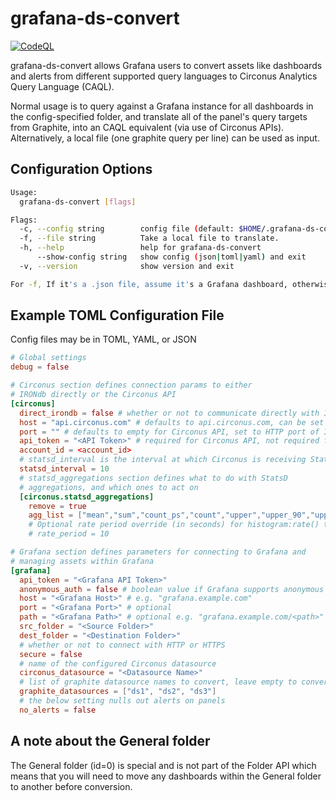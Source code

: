 # grafana-ds-convert

[![CodeQL](https://github.com/circonus/grafana-ds-convert/actions/workflows/codeql-analysis.yml/badge.svg)](https://github.com/circonus/grafana-ds-convert/actions/workflows/codeql-analysis.yml)

grafana-ds-convert allows Grafana users to convert assets like dashboards and alerts from different supported query languages to Circonus Analytics Query Language (CAQL).

Normal usage is to query against a Grafana instance for all dashboards in the config-specified folder, and translate all of the panel's query targets from Graphite, into an CAQL equivalent (via use of Circonus APIs).  Alternatively, a local file (one graphite query per line) can be used as input.

## Configuration Options

```sh
Usage:
  grafana-ds-convert [flags]

Flags:
  -c, --config string        config file (default: $HOME/.grafana-ds-convert.yaml|.json|.toml)
  -f, --file string          Take a local file to translate.
  -h, --help                 help for grafana-ds-convert
      --show-config string   show config (json|toml|yaml) and exit
  -v, --version              show version and exit

For -f, If it's a .json file, assume it's a Grafana dashboard, otherwise graphite queries; one query per line.  Will output translations to STDOUT.
  ```

## Example TOML Configuration File
Config files may be in TOML, YAML, or JSON

```toml
# Global settings
debug = false

# Circonus section defines connection params to either
# IRONdb directly or the Circonus API
[circonus]
  direct_irondb = false # whether or not to communicate directly with IRONdb
  host = "api.circonus.com" # defaults to api.circonus.com, can be set to IRONdb node URI
  port = "" # defaults to empty for Circonus API, set to HTTP port of IRONdb for direct IRONdb functionality
  api_token = "<API Token>" # required for Circonus API, not required for direct IRONdb
  account_id = <account_id>
  # statsd_interval is the interval at which Circonus is receiving StatsD metrics (Default: 10s)
  statsd_interval = 10
  # statsd_aggregations section defines what to do with StatsD
  # aggregations, and which ones to act on
  [circonus.statsd_aggregations]
    remove = true
    agg_list = ["mean","sum","count_ps","count","upper","upper_90","upper_95","upper_99","median"]
    # Optional rate period override (in seconds) for histogram:rate() to set period=Ns  
    # rate_period = 10

# Grafana section defines parameters for connecting to Grafana and 
# managing assets within Grafana
[grafana]
  api_token = "<Grafana API Token>"
  anonymous_auth = false # boolean value if Grafana supports anonymous auth, comment out api token if set
  host = "<Grafana Host>" # e.g. "grafana.example.com"
  port = "<Grafana Port>" # optional
  path = "<Grafana Path>" # optional e.g. "grafana.example.com/<path>" include the leading "/"
  src_folder = "<Source Folder>"
  dest_folder = "<Destination Folder>"
  # whether or not to connect with HTTP or HTTPS
  secure = false
  # name of the configured Circonus datasource
  circonus_datasource = "<Datasource Name>"
  # list of graphite datasource names to convert, leave empty to convert all
  graphite_datasources = ["ds1", "ds2", "ds3"]
  # the below setting nulls out alerts on panels
  no_alerts = false
```
## A note about the General folder
The General folder (id=0) is special and is not part of the Folder API which means that you will need to move any dashboards within the General folder to another before conversion.
